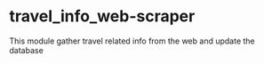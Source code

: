 # travel_info_web-scraper
This module gather travel related info from the web and update the database

